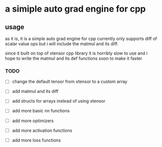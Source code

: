 # a simiple auto grad engine for cpp


## usage
as it is, it is a simple auto grad engine for cpp currently only supports diff of scalar value ops but i will include the matmul and its diff.

since it built on top of xtensor cpp library it is horribly slow to use and i hope to write the matmul and its def functions soon to make it faster 

### TODO
- [ ] change the default tensor from xtensor to a custom array
- [ ] add matmul and its diff
- [ ] add structs for arrays instead of using xtensor
- [ ] add more basic nn functions
- [ ] add more optimizers
- [ ] add more activation functions
- [ ] add more loss functions


